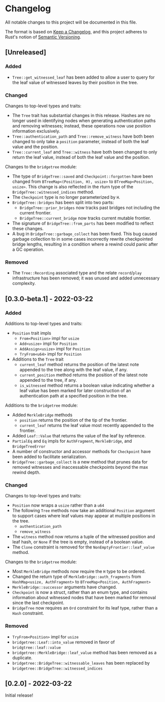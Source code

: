 # Changelog
All notable changes to this project will be documented in this file.

The format is based on [Keep a Changelog](https://keepachangelog.com/en/1.0.0/),
and this project adheres to Rust's notion of
[Semantic Versioning](https://semver.org/spec/v2.0.0.html).

## [Unreleased]

### Added

- `Tree::get_witnessed_leaf` has been added to allow a user to query for the
  leaf value of witnessed leaves by their position in the tree.

### Changed

Changes to top-level types and traits:

- The `Tree` trait has substantial changes in this release. Hashes are no longer used
  in identifying nodes when generating authentication paths and removing witnesses;
  instead, these operations now use position information exclusively.
- `Tree::authentication_path` and `Tree::remove_witness` have both been changed to only
  take a `position` parameter, instead of both the leaf value and the position.
- `Tree::current_leaf` and `Tree::witness` have both been changed to only return the leaf
  value, instead of both the leaf value and the position.

Changes to the `bridgetree` module:

- The type of `BridgeTree::saved` and `Checkpoint::forgotten` have been changed from 
  `BTreeMap<(Position, H), usize>` to `BTreeMap<Position, usize>`. This change
  is also reflected in the rturn type of the `BridgeTree::witnessed_indices` method.
- The `Checkpoint` type is no longer parameterized by `H`.
- `BridgeTree::bridges` has been split into two parts: 
  - `BridgeTree::prior_bridges` now tracks past bridges not including the current frontier.
  - `BridgeTree::current_bridge` now tracks current mutable frontier.
- The signature of `BridgeTree::from_parts` has been modified to reflect these changes.
- A bug in `BridgeTree::garbage_collect` has been fixed. This bug caused garbage
  collection to in some cases incorrectly rewrite checkpointed bridge lengths, resulting
  in a condition where a rewind could panic after a GC operation.

### Removed

- The `Tree::Recording` associated type and the relate `record`/`play` infrastructure has
  been removed; it was unused and added unnecessary complexity.

## [0.3.0-beta.1] - 2022-03-22

### Added

Additions to top-level types and traits:

- `Position` trait impls
  - `From<Position>` impl for `usize`
  - `Add<usize>` impl for `Position`
  - `AddAssign<usize>` impl for `Position`
  - `TryFrom<u64>` impl for `Position`
- Additions to the `Tree` trait
  - `current_leaf` method returns the position of the latest note appended to the
    tree along with the leaf value, if any.
  - `current_position` method returns the position of the latest note appended to the
    tree, if any.
  - `is_witnessed` method returns a boolean value indicating whether a leaf value
    has been marked for later construction of an authentication path at a specified
    position in the tree.

Additions to the `bridgetree` module:

- Added `MerkleBridge` methods
  - `position` returns the position of the tip of the frontier.
  - `current_leaf` returns the leaf value most recently appended to the frontier.
- Added `Leaf::Value` that returns the value of the leaf by reference.
- `PartialEq` and `Eq` impls for `AuthFragment`, `MerkleBridge`, and `BridgeTreeError`
- A number of constructor and accessor methods for `Checkpoint` have
  been added to facilitate serialization.
- `BridgeTree::garbage_collect` is a new method that prunes data for removed
  witnesses and inaccessable checkpoints beyond the max rewind depth.

### Changed

Changes to top-level types and traits:

- `Position` now wraps a `usize` rather than a `u64`
- The following `Tree` methods now take an additional `Position` argument
  to support cases where leaf values may appear at multiple positions in the tree.
  - `authentication_path` 
  - `remove_witness` 
- The `witness` method now returns a tuple of the witnessed position and leaf hash,
  or `None` if the tree is empty, instead of a boolean value.
- The `Clone` constraint is removed for the `NonEmptyFrontier::leaf_value` method.

Changes to the `bridgetree` module:

- Most `MerkleBridge` methods now require the `H` type to be ordered.
- Changed the return type of `MerkleBridge::auth_fragments` from 
  `HashMap<usize, AuthFragment>` to `BTreeMap<Position, AuthFragment>`
- `MerkleBridge::successor` arguments have changed. 
- `Checkpoint` is now a struct, rather than an enum type, and contains
  information about witnessed nodes that have been marked for removal since the
  last checkpoint. 
- `BridgeTree` now requires an `Ord` constraint for its leaf type, rather than a
  `Hash` constraint.

### Removed

- `TryFrom<Position>` impl for `usize`
- `bridgetree::Leaf::into_value` removed in favor of `bridgtree::leaf::value`
- `bridgetree::MerkleBridge::leaf_value` method has been removed as a duplicate.
- `bridgetree::BridgeTree::witnessable_leaves` has been replaced by
  `bridgetree::BridgeTree::witnessed_indices`

## [0.2.0] - 2022-03-22
Initial release!
